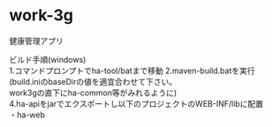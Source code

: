 # work-3g
健康管理アプリ  

ビルド手順(windows)  
1.コマンドプロンプトでha-tool/batまで移動
2.maven-build.batを実行 
(build.iniのbaseDirの値を適宜合わせて下さい。  
work3gの直下にha-common等がみれるように)  
4.ha-apiをjarでエクスポートし以下のプロジェクトのWEB-INF/libに配置  
・ha-web  
